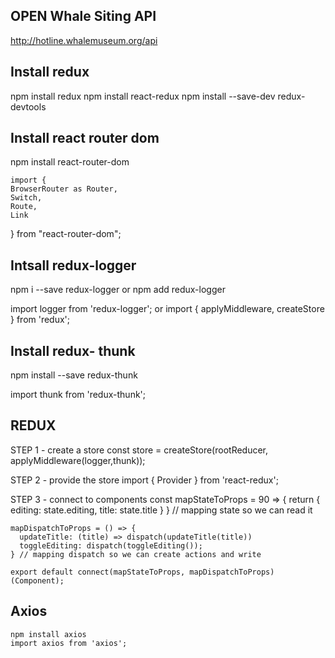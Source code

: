 ## OPEN Whale Siting API

http://hotline.whalemuseum.org/api

## Install redux

  npm install redux
  npm install react-redux
  npm install --save-dev redux-devtools

## Install react router dom
  npm install react-router-dom

    import {
    BrowserRouter as Router,
    Switch,
    Route,
    Link
  } from "react-router-dom";

## Intsall redux-logger

  npm i --save redux-logger
  or
  npm add redux-logger


  import logger from 'redux-logger'; 
  or
  import { applyMiddleware, createStore } from 'redux';

## Install redux- thunk

  npm install --save redux-thunk

  import thunk from 'redux-thunk';




## REDUX 

  STEP 1 - create a store
    const store = createStore(rootReducer, applyMiddleware(logger,thunk));


  STEP 2 - provide the store
    import { Provider } from 'react-redux';

  STEP 3 - connect to components
    const mapStateToProps = 90 => {
      return {
      editing: state.editing,
      title: state.title
      }
    } // mapping state so we can read it

    mapDispatchToProps = () => {
      updateTitle: (title) => dispatch(updateTitle(title))
      toggleEditing: dispatch(toggleEditing());
    } // mapping dispatch so we can create actions and write

    export default connect(mapStateToProps, mapDispatchToProps)(Component);



  ## Axios
    npm install axios
    import axios from 'axios';